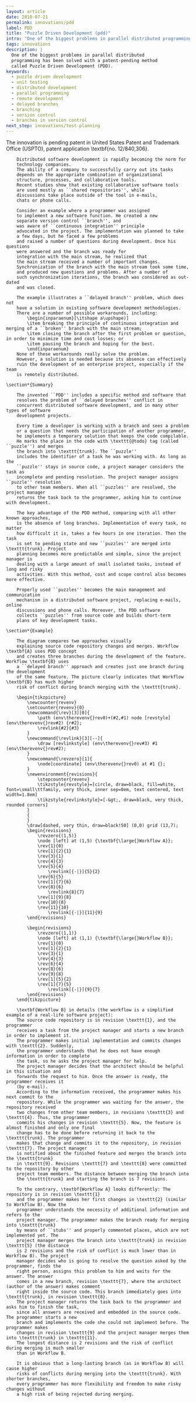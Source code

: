 ```yaml
---
layout: article
date: 2010-07-21
permalink: innovations/pdd
label: PDD
title: "Puzzle Driven Development (pdd)"
intro: "One of the biggest problems in parallel distributed programming has been solved with a patent-pending method called Puzzle Driven Development (PDD)."
tags: innovations
description: |
  One of the biggest problems in parallel distributed
  programming has been solved with a patent-pending method
  called Puzzle Driven Development (PDD).
keywords:
  - puzzle driven development
  - unit testing
  - distributed development
  - parallel programming
  - remote development
  - delayed branches
  - branching
  - version control
  - branches in version control
next_step: innovations/test-planning
---
```


The innovation is pending patent in United States
        Patent and Trademark Office (USPTO), patent application
        \textbf{no. 12/840,306}.

        Distributed software development is rapidly becoming the norm for
        technology companies.
        The ability of a company to successfully carry out its tasks
        depends on the appropriate combination of organizational
        structure, processes, and collaborative tools.
        Recent studies show that existing collaborative software tools
        are used mostly as ``shared repositories'', while
        discussions take place outside of the tool in e-mails,
        chats or phone calls.

        Consider an example where a programmer was assigned
        to implement a new software function. He created a new
        separate version control ``branch'', and
        was aware of ``continuous integration'' principle
        advocated in the project. The implementation was planned to take
        a few days, but he faced a few problems
        and raised a number of questions during development. Once his questions
        were answered and the branch was ready for
        integration with the main stream, he realized that
        the main stream received a number of important changes.
        Synchronization of the branch with the main stream took some time,
        and produced new questions and problems. After a number of
        such synchronization iterations, the branch was considered as out-dated
        and was closed.

        The example illustrates a ``delayed branch'' problem, which does not
        have a solution in existing software development methodologies.
        There are a number of possible workarounds, including:
            \begin{inparaenum}[\itshape a\upshape)]
            \item breaking the principle of continuous integration and merging of a ``broken'' branch with the main stream;
            \item closing the branch after the first problem or question, in order to minimize time and cost losses; or
            \item pausing the branch and hoping for the best.
            \end{inparaenum}
        None of these workarounds really solve the problem.
        However, a solution is needed because its absence can effectively
        ruin the development of an enterprise project, especially if the team
        is remotely distributed.

    \section*{Summary}

    	The invented ``PDD'' includes a specific method and software that
    	resolves the problem of ``delayed branches'' conflict in
    	concurrent distributed software development, and in many other types of software
    	development projects.

    	Every time a developer is working with a branch and sees a problem
    	or a question that needs the participation of another programmer,
    	he implements a temporary solution that keeps the code compilable.
    	He marks the place in the code with \texttt{@todo} tag (called ``puzzle'') and merges
    	the branch into \texttt{trunk}. The ``puzzle''
    	includes the identifier of a task he was working with. As long as the
    	``puzzle'' stays in source code, a project manager considers the task as
    	incomplete and pending resolution. The project manager assigns ``puzzle'' resolution
    	to other team members. When all ``puzzles'' are resolved, the project manager
    	returns the task back to the programmer, asking him to continue with development.

    	The key advantage of the PDD method, comparing with all other known approaches,
    	is the absence of long branches. Implementation of every task, no matter
    	how difficult it is, takes a few hours in one iteration. Then the task
    	is set to pending state and new ``puzzles'' are merged into \texttt{trunk}. Project
    	planning becomes more predictable and simple, since the project manager is
    	dealing with a large amount of small isolated tasks, instead of long and risky
    	activities. With this method, cost and scope control also becomes more effective.

    	Properly used ``puzzles'' becomes the main management and communication
    	mechanism in a distributed software project, replacing e-mails, online
    	discussions and phone calls. Moreover, the PDD software
    	collects ``puzzles'' from source code and builds short-term
    	plans of key development tasks.

    \section*{Example}

    	The diagram compares two approaches visually
    	explaining source code repository changes and merges. Workflow \textbf{A} uses PDD concept
    	and creates three branches during the development of the feature. Workflow \textbf{B} uses
    	a ``delayed branch'' approach and creates just one branch during the development
    	of the same feature. The picture clearly indicates that Workflow \textbf{B} has much higher
    	risk of conflict during branch merging with the \texttt{trunk}.

        \begin{tikzpicture}
            \newcounter{revenv}
            \setcounter{revenv}{0}
            \newcommand{\rev}[3][0]{
                \path (env\therevenv{}rev0)+(#2,#1) node [revstyle] (env\therevenv{}rev#2) {r#2};
                \revlink{#2}{#3}
            }
            \newcommand{\revlink}[3][--]{
                \draw [revlinkstyle] (env\therevenv{}rev#3) #1 (env\therevenv{}rev#2);
            }
            \newcommand{\revzero}[1]{
                \node[coordinate] (env\therevenv{}rev0) at #1 {};
            }
            \newenvironment{revisions}{
                \stepcounter{revenv}
                \tikzstyle{revstyle}=[circle, draw=black, fill=white, font=\small\ttfamily, very thick, inner sep=0em, text centered, text width=1.8em]
                \tikzstyle{revlinkstyle}=[-&gt;, draw=black, very thick, rounded corners]
            }
            {
            }
            \draw[dashed, very thin, draw=black!50] (0,0) grid (13,7);
            \begin{revisions}
                \revzero{(1,5)}
                \node [left] at (1,5) {\textbf{\large{}Workflow A}};
                \rev{1}{0}
                \rev[1]{2}{1}
                \rev{3}{1}
                \rev{4}{3}
                \rev{5}{4}
                    \revlink[{-|}]{5}{2}
                \rev{6}{5}
                \rev[1]{7}{6}
                \rev{8}{6}
                    \revlink{8}{7}
                \rev[1]{9}{8}
                \rev{10}{8}
                \rev{11}{10}
                    \revlink[{-|}]{11}{9}
            \end{revisions}

            \begin{revisions}
                \revzero{(1,1)}
                \node [left] at (1,1) {\textbf{\large{}Workflow B}};
                \rev{1}{0}
                \rev[1]{2}{1}
                \rev{3}{1}
                \rev{4}{3}
                \rev{6}{4}
                \rev{8}{6}
                \rev{9}{8}
                \rev[1]{5}{2}
                \rev[1]{7}{5}
                    \revlink[{-|}]{9}{7}
            \end{revisions}
        \end{tikzpicture}

    	\textbf{Workflow B} in details (the workflow is a simplified example of a real-life software project):
    	The source code repository is in revision \texttt{1}, and the programmer
    	receives a task from the project manager and starts a new branch in order to implement it.
    	The programmer makes initial implementation and commits changes with \texttt{2}. Suddenly,
    	the programmer understands that he does not have enough information in order to complete
    	the task, so he asks the project manager for help.
    	The project manager decides that the architect should be helpful in this situation and
    	forwards the request to him. Once the answer is ready, the programmer receives it
    	(by e-mail).
    	According to the information received, the programmer makes his next commit to the
    	repository. While the programmer was waiting for the answer, the repository received
    	two changes from other team members, in revisions \texttt{3} and \texttt{4}. Thus, the programmer
    	commits his changes in revision \texttt{5}. Now, the feature is almost finished and only one final
    	change has to be done before returning it back to the \texttt{trunk}. The programmer
    	makes that change and commits it to the repository, in revision \texttt{7}. The project manager
    	is notified about the finished feature and merges the branch into the \texttt{trunk}
    	in \texttt{9}. Revisions \texttt{7} and \texttt{8} were committed to the repository by other
    	project team members. The distance between merging the branch into
    	the \texttt{trunk} and starting the branch is 7 revisions.

    	To the contrary, \textbf{Workflow A} looks differently: The repository is in revision \texttt{1}
    	and the programmer makes her first changes in \texttt{2} (similar to Workflow B). Now the
    	programmer understands the necessity of additional information and refers to the
    	project manager. The programmer makes the branch ready for merging into \texttt{trunk}
    	by means of ``stubs'' and properly commented places, which are not implemented yet. The
    	project manager merges the branch into \texttt{trunk} in revision \texttt{5} (the distance
    	is 2 revisions and the risk of conflict is much lower than in Workflow B). The project
    	manager decides who is going to resolve the question asked by the programmer, finds the
    	right person, assigns this problem to him and waits for the answer. The answer
    	comes in a new branch, revision \texttt{7}, where the architect (author of the answer) makes comment
    	right inside the source code. This branch immediately goes into \texttt{trunk}, in revision \texttt{8}.
    	The project manager returns the task back to the programmer and asks him to finish the task,
    	since all answers are received and embedded in the source code. The programmer starts a new
    	branch and implements the code she could not implement before. The programmer makes
    	changes in revision \texttt{9} and the project manager merges them into \texttt{trunk} in \texttt{11}.
    	The longest distance is 2 revisions and the risk of conflict during merging is much smaller
    	than in Workflow B.

    	It is obvious that a long-lasting branch (as in Workflow B) will cause higher
    	risks of conflicts during merging into the \texttt{trunk}. With shorter branches,
    	every programmer has more flexibility and freedom to make risky changes without
    	a high risk of being rejected during merging.
